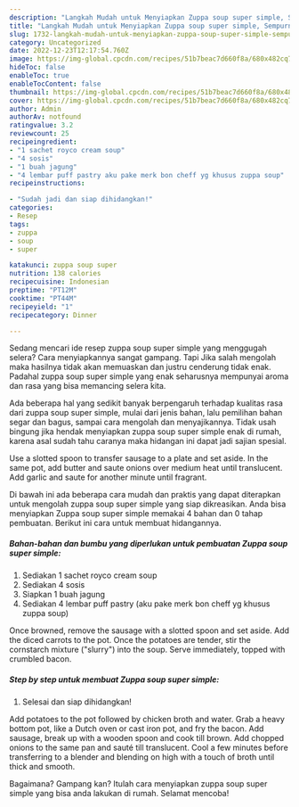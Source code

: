 ```yaml
---
description: "Langkah Mudah untuk Menyiapkan Zuppa soup super simple, Sempurna"
title: "Langkah Mudah untuk Menyiapkan Zuppa soup super simple, Sempurna"
slug: 1732-langkah-mudah-untuk-menyiapkan-zuppa-soup-super-simple-sempurna
category: Uncategorized
date: 2022-12-23T12:17:54.760Z
image: https://img-global.cpcdn.com/recipes/51b7beac7d660f8a/680x482cq70/zuppa-soup-super-simple-foto-resep-utama.jpg
hideToc: false
enableToc: true
enableTocContent: false
thumbnail: https://img-global.cpcdn.com/recipes/51b7beac7d660f8a/680x482cq70/zuppa-soup-super-simple-foto-resep-utama.jpg
cover: https://img-global.cpcdn.com/recipes/51b7beac7d660f8a/680x482cq70/zuppa-soup-super-simple-foto-resep-utama.jpg
author: Admin
authorAv: notfound
ratingvalue: 3.2
reviewcount: 25
recipeingredient:
- "1 sachet royco cream soup"
- "4 sosis"
- "1 buah jagung"
- "4 lembar puff pastry aku pake merk bon cheff yg khusus zuppa soup"
recipeinstructions:

- "Sudah jadi dan siap dihidangkan!"
categories:
- Resep
tags:
- zuppa
- soup
- super

katakunci: zuppa soup super 
nutrition: 138 calories
recipecuisine: Indonesian
preptime: "PT12M"
cooktime: "PT44M"
recipeyield: "1"
recipecategory: Dinner

---
```



Sedang mencari ide resep zuppa soup super simple yang menggugah selera? Cara menyiapkannya sangat gampang. Tapi Jika salah mengolah maka hasilnya tidak akan memuaskan dan justru cenderung tidak enak. Padahal zuppa soup super simple yang enak seharusnya mempunyai aroma dan rasa yang bisa memancing selera kita.


Ada beberapa hal yang sedikit banyak berpengaruh terhadap kualitas rasa dari zuppa soup super simple, mulai dari jenis bahan, lalu pemilihan bahan segar dan bagus, sampai cara mengolah dan menyajikannya. Tidak usah bingung jika hendak menyiapkan zuppa soup super simple enak di rumah, karena asal sudah tahu caranya maka hidangan ini dapat jadi sajian spesial.

Use a slotted spoon to transfer sausage to a plate and set aside. In the same pot, add butter and saute onions over medium heat until translucent. Add garlic and saute for another minute until fragrant.


Di bawah ini ada beberapa cara mudah dan praktis yang dapat diterapkan untuk mengolah zuppa soup super simple yang siap dikreasikan. Anda bisa menyiapkan Zuppa soup super simple memakai 4 bahan dan 0 tahap pembuatan. Berikut ini cara untuk membuat hidangannya.

<!--inarticleads1-->

##### Bahan-bahan dan bumbu yang diperlukan untuk pembuatan Zuppa soup super simple:

1. Sediakan 1 sachet royco cream soup
1. Sediakan 4 sosis
1. Siapkan 1 buah jagung
1. Sediakan 4 lembar puff pastry (aku pake merk bon cheff yg khusus zuppa soup)


Once browned, remove the sausage with a slotted spoon and set aside. Add the diced carrots to the pot. Once the potatoes are tender, stir the cornstarch mixture (&#34;slurry&#34;) into the soup. Serve immediately, topped with crumbled bacon. 

<!--inarticleads2-->

##### Step by step untuk membuat Zuppa soup super simple:


1. Selesai dan siap dihidangkan!

Add potatoes to the pot followed by chicken broth and water. Grab a heavy bottom pot, like a Dutch oven or cast iron pot, and fry the bacon. Add sausage, break up with a wooden spoon and cook till brown. Add chopped onions to the same pan and sauté till translucent. Cool a few minutes before transferring to a blender and blending on high with a touch of broth until thick and smooth. 

Bagaimana? Gampang kan? Itulah cara menyiapkan zuppa soup super simple yang bisa anda lakukan di rumah. Selamat mencoba!

